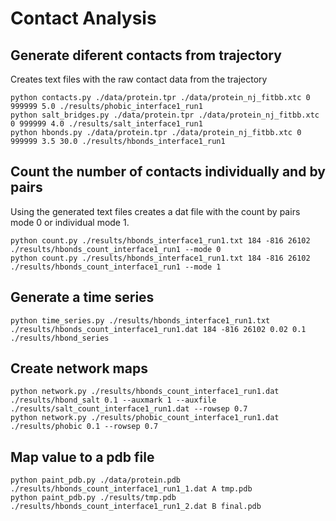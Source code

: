 # Contact Analysis

## Generate diferent contacts from trajectory

Creates text files with the raw contact data from the trajectory

```
python contacts.py ./data/protein.tpr ./data/protein_nj_fitbb.xtc 0 999999 5.0 ./results/phobic_interface1_run1
python salt_bridges.py ./data/protein.tpr ./data/protein_nj_fitbb.xtc 0 999999 4.0 ./results/salt_interface1_run1
python hbonds.py ./data/protein.tpr ./data/protein_nj_fitbb.xtc 0 999999 3.5 30.0 ./results/hbonds_interface1_run1
```
## Count the number of contacts individually and by pairs

Using the generated text files creates a dat file with the count by pairs mode 0 or individual mode 1.

```
python count.py ./results/hbonds_interface1_run1.txt 184 -816 26102 ./results/hbonds_count_interface1_run1 --mode 0
python count.py ./results/hbonds_interface1_run1.txt 184 -816 26102 ./results/hbonds_count_interface1_run1 --mode 1
```
## Generate a time series

```
python time_series.py ./results/hbonds_interface1_run1.txt ./results/hbonds_count_interface1_run1.dat 184 -816 26102 0.02 0.1 ./results/hbond_series
```
## Create network maps

```
python network.py ./results/hbonds_count_interface1_run1.dat ./results/hbond_salt 0.1 --auxmark 1 --auxfile ./results/salt_count_interface1_run1.dat --rowsep 0.7
python network.py ./results/phobic_count_interface1_run1.dat ./results/phobic 0.1 --rowsep 0.7
```
## Map value to a pdb file

```
python paint_pdb.py ./data/protein.pdb ./results/hbonds_count_interface1_run1_1.dat A tmp.pdb
python paint_pdb.py ./results/tmp.pdb ./results/hbonds_count_interface1_run1_2.dat B final.pdb
```